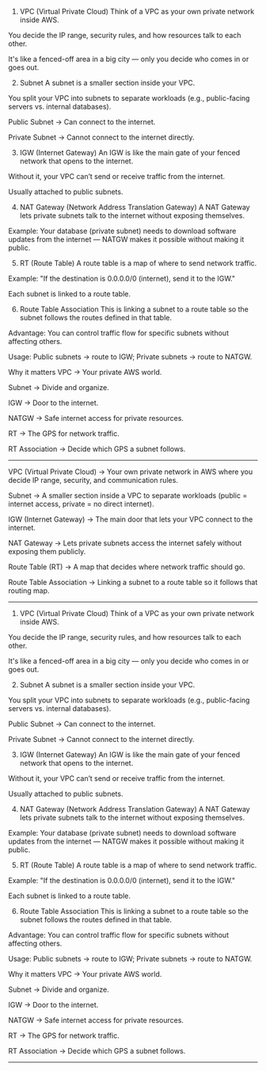 1. VPC (Virtual Private Cloud)
Think of a VPC as your own private network inside AWS.

You decide the IP range, security rules, and how resources talk to each other.

It's like a fenced-off area in a big city — only you decide who comes in or goes out.

2. Subnet
A subnet is a smaller section inside your VPC.

You split your VPC into subnets to separate workloads (e.g., public-facing servers vs. internal databases).

Public Subnet → Can connect to the internet.

Private Subnet → Cannot connect to the internet directly.

3. IGW (Internet Gateway)
An IGW is like the main gate of your fenced network that opens to the internet.

Without it, your VPC can’t send or receive traffic from the internet.

Usually attached to public subnets.

4. NAT Gateway (Network Address Translation Gateway)
A NAT Gateway lets private subnets talk to the internet without exposing themselves.

Example: Your database (private subnet) needs to download software updates from the internet — NATGW makes it possible without making it public.

5. RT (Route Table)
A route table is a map of where to send network traffic.

Example: "If the destination is 0.0.0.0/0 (internet), send it to the IGW."

Each subnet is linked to a route table.

6. Route Table Association
This is linking a subnet to a route table so the subnet follows the routes defined in that table.

Advantage: You can control traffic flow for specific subnets without affecting others.

Usage: Public subnets → route to IGW; Private subnets → route to NATGW.

Why it matters
VPC → Your private AWS world.

Subnet → Divide and organize.

IGW → Door to the internet.

NATGW → Safe internet access for private resources.

RT → The GPS for network traffic.

RT Association → Decide which GPS a subnet follows.

--------------------------------------------------------------------------------------------------------------------------------------------------------------------
VPC (Virtual Private Cloud) → Your own private network in AWS where you decide IP range, security, and communication rules.

Subnet → A smaller section inside a VPC to separate workloads (public = internet access, private = no direct internet).

IGW (Internet Gateway) → The main door that lets your VPC connect to the internet.

NAT Gateway → Lets private subnets access the internet safely without exposing them publicly.

Route Table (RT) → A map that decides where network traffic should go.

Route Table Association → Linking a subnet to a route table so it follows that routing map.

-------------------------------------------------------------------------------------------------------------------------------------------------------------------

1. VPC (Virtual Private Cloud)
Think of a VPC as your own private network inside AWS.

You decide the IP range, security rules, and how resources talk to each other.

It's like a fenced-off area in a big city — only you decide who comes in or goes out.

2. Subnet
A subnet is a smaller section inside your VPC.

You split your VPC into subnets to separate workloads (e.g., public-facing servers vs. internal databases).

Public Subnet → Can connect to the internet.

Private Subnet → Cannot connect to the internet directly.

3. IGW (Internet Gateway)
An IGW is like the main gate of your fenced network that opens to the internet.

Without it, your VPC can’t send or receive traffic from the internet.

Usually attached to public subnets.

4. NAT Gateway (Network Address Translation Gateway)
A NAT Gateway lets private subnets talk to the internet without exposing themselves.

Example: Your database (private subnet) needs to download software updates from the internet — NATGW makes it possible without making it public.

5. RT (Route Table)
A route table is a map of where to send network traffic.

Example: "If the destination is 0.0.0.0/0 (internet), send it to the IGW."

Each subnet is linked to a route table.

6. Route Table Association
This is linking a subnet to a route table so the subnet follows the routes defined in that table.

Advantage: You can control traffic flow for specific subnets without affecting others.

Usage: Public subnets → route to IGW; Private subnets → route to NATGW.

Why it matters
VPC → Your private AWS world.

Subnet → Divide and organize.

IGW → Door to the internet.

NATGW → Safe internet access for private resources.

RT → The GPS for network traffic.

RT Association → Decide which GPS a subnet follows.

-------------------------------------------------------------------------------------------------------------------------------------------------------------------
